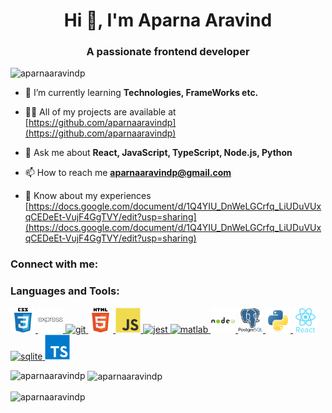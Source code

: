 <h1 align="center">Hi 👋, I'm Aparna Aravind</h1>
<h3 align="center">A passionate frontend developer</h3>

<p align="left"> <img src="https://komarev.com/ghpvc/?username=aparnaaravindp&label=Profile%20views&color=0e75b6&style=flat" alt="aparnaaravindp" /> </p>

- 🌱 I’m currently learning **Technologies, FrameWorks etc.**

- 👨‍💻 All of my projects are available at [https://github.com/aparnaaravindp](https://github.com/aparnaaravindp)

- 💬 Ask me about **React, JavaScript, TypeScript, Node.js, Python**

- 📫 How to reach me **aparnaaravindp@gmail.com**

- 📄 Know about my experiences [https://docs.google.com/document/d/1Q4YIU_DnWeLGCrfq_LiUDuVUxqCEDeEt-VujF4GgTVY/edit?usp=sharing](https://docs.google.com/document/d/1Q4YIU_DnWeLGCrfq_LiUDuVUxqCEDeEt-VujF4GgTVY/edit?usp=sharing)

<h3 align="left">Connect with me:</h3>
<p align="left">
</p>

<h3 align="left">Languages and Tools:</h3>
<p align="left"> <a href="https://www.w3schools.com/css/" target="_blank" rel="noreferrer"> <img src="https://raw.githubusercontent.com/devicons/devicon/master/icons/css3/css3-original-wordmark.svg" alt="css3" width="40" height="40"/> </a> <a href="https://expressjs.com" target="_blank" rel="noreferrer"> <img src="https://raw.githubusercontent.com/devicons/devicon/master/icons/express/express-original-wordmark.svg" alt="express" width="40" height="40"/> </a> <a href="https://git-scm.com/" target="_blank" rel="noreferrer"> <img src="https://www.vectorlogo.zone/logos/git-scm/git-scm-icon.svg" alt="git" width="40" height="40"/> </a> <a href="https://www.w3.org/html/" target="_blank" rel="noreferrer"> <img src="https://raw.githubusercontent.com/devicons/devicon/master/icons/html5/html5-original-wordmark.svg" alt="html5" width="40" height="40"/> </a> <a href="https://developer.mozilla.org/en-US/docs/Web/JavaScript" target="_blank" rel="noreferrer"> <img src="https://raw.githubusercontent.com/devicons/devicon/master/icons/javascript/javascript-original.svg" alt="javascript" width="40" height="40"/> </a> <a href="https://jestjs.io" target="_blank" rel="noreferrer"> <img src="https://www.vectorlogo.zone/logos/jestjsio/jestjsio-icon.svg" alt="jest" width="40" height="40"/> </a> <a href="https://www.mathworks.com/" target="_blank" rel="noreferrer"> <img src="https://upload.wikimedia.org/wikipedia/commons/2/21/Matlab_Logo.png" alt="matlab" width="40" height="40"/> </a> <a href="https://nodejs.org" target="_blank" rel="noreferrer"> <img src="https://raw.githubusercontent.com/devicons/devicon/master/icons/nodejs/nodejs-original-wordmark.svg" alt="nodejs" width="40" height="40"/> </a> <a href="https://www.postgresql.org" target="_blank" rel="noreferrer"> <img src="https://raw.githubusercontent.com/devicons/devicon/master/icons/postgresql/postgresql-original-wordmark.svg" alt="postgresql" width="40" height="40"/> </a> <a href="https://www.python.org" target="_blank" rel="noreferrer"> <img src="https://raw.githubusercontent.com/devicons/devicon/master/icons/python/python-original.svg" alt="python" width="40" height="40"/> </a> <a href="https://reactjs.org/" target="_blank" rel="noreferrer"> <img src="https://raw.githubusercontent.com/devicons/devicon/master/icons/react/react-original-wordmark.svg" alt="react" width="40" height="40"/> </a> <a href="https://www.sqlite.org/" target="_blank" rel="noreferrer"> <img src="https://www.vectorlogo.zone/logos/sqlite/sqlite-icon.svg" alt="sqlite" width="40" height="40"/> </a> <a href="https://www.typescriptlang.org/" target="_blank" rel="noreferrer"> <img src="https://raw.githubusercontent.com/devicons/devicon/master/icons/typescript/typescript-original.svg" alt="typescript" width="40" height="40"/> </a> </p>

<p><img align="left" src="https://github-readme-stats.vercel.app/api/top-langs?username=aparnaaravindp&show_icons=true&locale=en&layout=compact" alt="aparnaaravindp" /></p>

<p>&nbsp;<img align="center" src="https://github-readme-stats.vercel.app/api?username=aparnaaravindp&show_icons=true&locale=en" alt="aparnaaravindp" /></p>

<p><img align="center" src="https://github-readme-streak-stats.herokuapp.com/?user=aparnaaravindp&" alt="aparnaaravindp" /></p>
